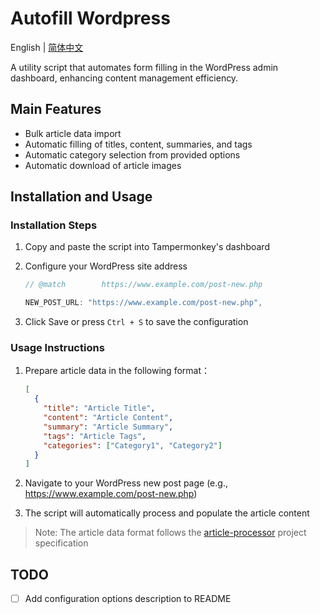 # Autofill Wordpress

English | [简体中文](README-zh_CN.md)

A utility script that automates form filling in the WordPress admin dashboard, enhancing content management efficiency.

## Main Features

- Bulk article data import
- Automatic filling of titles, content, summaries, and tags
- Automatic category selection from provided options
- Automatic download of article images

## Installation and Usage

### Installation Steps

1. Copy and paste the script into Tampermonkey's dashboard

2. Configure your WordPress site address

   ```javascript
   // @match        https://www.example.com/post-new.php
   ```

   ```javascript
   NEW_POST_URL: "https://www.example.com/post-new.php",
   ```

3. Click Save or press `Ctrl + S` to save the configuration

### Usage Instructions

1. Prepare article data in the following format：

   ```json
   [
     {
       "title": "Article Title",
       "content": "Article Content",
       "summary": "Article Summary",
       "tags": "Article Tags",
       "categories": ["Category1", "Category2"]
     }
   ]
   ```

2. Navigate to your WordPress new post page (e.g., https://www.example.com/post-new.php)

3. The script will automatically process and populate the article content

> Note: The article data format follows the [article-processor](https://github.com/elowenluo/article-processor) project specification

## TODO

- [ ] Add configuration options description to README
